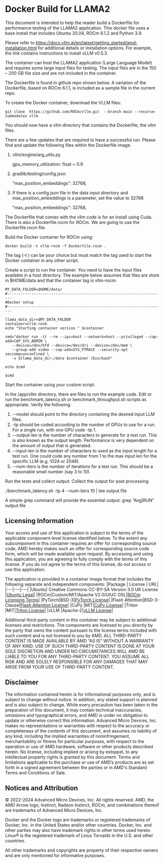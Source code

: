 # Docker Build for LLAMA2

This document is intended to help the reader build a Dockerfile for performance testing of the LLAMA2 application. This docker file uses a base install that includes Ubuntu 20.04, ROCm 6.1.2 and Python 3.9.

Please refer to https://docs.vllm.ai/en/latest/getting_started/amd-installation.html for additional details or installation options. For example, the link contains instructions to install vLLM v0.5.3.

The container can host the LLAMA2 application (Large Language Model) and requires some large input files for testing. The input files are in the 150 – 200 GB file size and are not included in the container.

The Dockerfile is found in github repo shown below. A variation of the Dockerfile, based on ROCm 6.1.1, is included as a sample file in the current repo.

To create the Docker container, download the VLLM files:

```git clone  https://github.com/ROCm/vllm.git  --branch main --recurse-submodules vllm```

You should now have a vllm directory that contains the Dockerfile, the vllm files.

There are a few updates that are required to have a successful run. Please find and update the following files within the Dockerfile image.

1.  vllm/engine/arg_utils.py
  
    gpu_memory_utilization: float = 0.9

2.  gradlib/testing/config.json

    "max_position_embeddings": 32768,

3.  If there is a config.json file in the data input directory and max_position_embeddings is a parameter, set the value to 32768

     "max_position_embeddings": 32768,

The Dockerfile that comes with the vllm code is for an install using Cuda. There is also a Dockerfile.rocm for ROCm. We are going to use the Dockerfile.rocm file. 

Build the Docker container for ROCm using:

```docker build -t vllm-rocm -f Dockerfile.rocm . ```

The tag (-t <tag>) can be your choice but must match the tag used to start the Docker container in any other script.

Create a script to run the container. You need to have the input files available in a host directory. The example below assumes that files are store in $HOME/data and that the container tag is vllm-rocm:


```console
MY_DATA_FOLDER=$HOME/data/
#------------------------------------------------------------------------
#Docker setup
#------------------------------------------------------------------------

llama_data_dir=$MY_DATA_FOLDER
container=vllm-rocm
echo "Starting container version " $container

cmd="docker run -it --rm --ipc=host --network=host --privileged --cap-add=CAP_SYS_ADMIN \
   --device=/dev/kfd --device=/dev/dri --device=/dev/mem \
   --group-add video --cap-add=SYS_PTRACE --security-opt seccomp=unconfined \
   -v $llama_data_dir:/data $container /bin/bash"

echo $cmd

$cmd
```

Start the container using your custom script.

In the /app/vllm directory, there are files to run the example code. Edit or run the benchmark_latency.sh or benchmark_throughput.sh scripts as appropriate. Verify the following:

1.  --model should point to the directory containing the desired input LLM files.
2.  -tp should be coded according to the number of GPUs to use for a run. For a single run, with one GPU code -tp 1.
3.  --output-len is the number of characters to generate for a test run. This is also known as the output length. Performance is very dependent on the amount of output that is generated.
4.  --input-len is the number of characters to used as the input length for a test run. One could code any number from 1 to the max input len for the specific LLM (e.g. 1024 or 2048).
5.  --num-iters is the number of iterations for a test run. This should be a reasonable small number (say 3 to 10).

Run the tests and collect output. Collect the output for post processing:

./benchmark_latency.sh -tp 4 --num-iters 10 | tee output.file

A simple grep command will provide the essential output: grep “Avg\|RUN” output.file



## Licensing Information
Your access and use of this application is subject to the terms of the applicable component-level license identified below. To the extent any subcomponent in this container requires an offer for corresponding source code, AMD hereby makes such an offer for corresponding source code form, which will be made available upon request. By accessing and using this application, you are agreeing to fully comply with the terms of this license. If you do not agree to the terms of this license, do not access or use this application.

The application is provided in a container image format that includes the following separate and independent components:
|Package | License | URL|
|---|---|---|
|Ubuntu| Creative Commons CC-BY-SA Version 3.0 UK License |[Ubuntu Legal](https://ubuntu.com/legal)|
|ROCm|Custom/MIT/Apache V2.0/UIUC OSL|[ROCm Licensing Terms](https://rocm.docs.amd.com/en/latest/about/license.html)|
|PyTorch|BSD-3|[PyTorch License](https://github.com/pytorch/pytorch?tab=License-1-ov-file#readme)|
|Flash Attention|BSD-3-Clause|[Flash Attention License](https://github.com/ROCm/flash-attention?tab=BSD-3-Clause-1-ov-file#readme)|
|CuPy |MIT|[CuPy License](https://github.com/ROCm/cupy?tab=MIT-1-ov-file#readme)|
|Triton |MIT|[Triton License](https://github.com/triton-lang/triton?tab=MIT-1-ov-file#readme)|
|vLLM |Apache-2|[vLLM License](https://github.com/ROCm/vllm#Apache-2.0-1-ov-file)|

Additional third-party content in this container may be subject to additional licenses and restrictions. The components are licensed to you directly by the party that owns the content pursuant to the license terms included with such content and is not licensed to you by AMD. ALL THIRD-PARTY CONTENT IS MADE AVAILABLE BY AMD “AS IS” WITHOUT A WARRANTY OF ANY KIND. USE OF SUCH THIRD-PARTY CONTENT IS DONE AT YOUR SOLE DISCRETION AND UNDER NO CIRCUMSTANCES WILL AMD BE LIABLE TO YOU FOR ANY THIRD-PARTY CONTENT. YOU ASSUME ALL RISK AND ARE SOLELY RESPONSIBLE FOR ANY DAMAGES THAT MAY ARISE FROM YOUR USE OF THIRD-PARTY CONTENT.

## Disclaimer
The information contained herein is for informational purposes only, and is subject to change without notice. In addition, any stated support is planned and is also subject to change. While every precaution has been taken in the preparation of this document, it may contain technical inaccuracies, omissions and typographical errors, and AMD is under no obligation to update or otherwise correct this information. Advanced Micro Devices, Inc. makes no representations or warranties with respect to the accuracy or completeness of the contents of this document, and assumes no liability of any kind, including the implied warranties of noninfringement, merchantability or fitness for particular purposes, with respect to the operation or use of AMD hardware, software or other products described herein. No license, including implied or arising by estoppel, to any intellectual property rights is granted by this document. Terms and limitations applicable to the purchase or use of AMD’s products are as set forth in a signed agreement between the parties or in AMD's Standard Terms and Conditions of Sale.

## Notices and Attribution
© 2022-2024 Advanced Micro Devices, Inc. All rights reserved. AMD, the AMD Arrow logo, Instinct, Radeon Instinct, ROCm, and combinations thereof are trademarks of Advanced Micro Devices, Inc.

Docker and the Docker logo are trademarks or registered trademarks of Docker, Inc. in the United States and/or other countries. Docker, Inc. and other parties may also have trademark rights in other terms used herein. Linux® is the registered trademark of Linus Torvalds in the U.S. and other countries.

All other trademarks and copyrights are property of their respective owners and are only mentioned for informative purposes.
